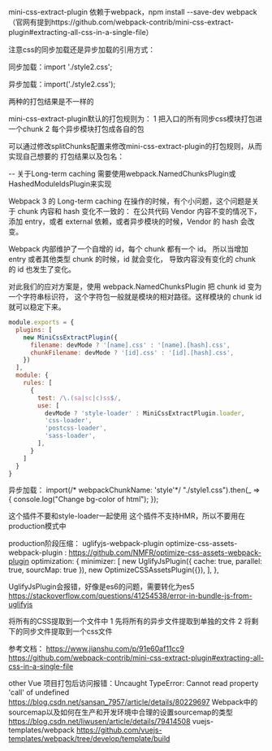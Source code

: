 mini-css-extract-plugin
依赖于webpack，npm install --save-dev webpack
（官网有提到https://github.com/webpack-contrib/mini-css-extract-plugin#extracting-all-css-in-a-single-file）


注意css的同步加载还是异步加载的引用方式：

同步加载：import './style2.css';

异步加载：import('./style2.css');

两种的打包结果是不一样的

mini-css-extract-plugin默认的打包规则为：
1 把入口的所有同步css模块打包进一个chunk
2 每个异步模块打包成各自的包

可以通过修改splitChunks配置来修改mini-css-extract-plugin的打包规则，从而实现自己想要的
打包结果以及包名：

-- 关于Long-term caching
  需要使用webpack.NamedChunksPlugin或HashedModuleIdsPlugin来实现
  
  Webpack 3 的 Long-term caching 在操作的时候，有个小问题，这个问题是关于 chunk 内容和 hash 变化不一致的：
在公共代码 Vendor 内容不变的情况下，添加 entry，或者 external 依赖，或者异步模块的时候，Vendor 的 hash 会改变。

Webpack 内部维护了一个自增的 id，每个 chunk 都有一个 id。
所以当增加 entry 或者其他类型 chunk 的时候，id 就会变化，
导致内容没有变化的 chunk 的 id 也发生了变化。
  
对此我们的应对方案是，使用 webpack.NamedChunksPlugin 把 chunk id 变为一个字符串标识符，
这个字符包一般就是模块的相对路径。这样模块的 chunk id 就可以稳定下来。


```javascript
module.exports = {
  plugins: [
    new MiniCssExtractPlugin({
      filename: devMode ? '[name].css' : '[name].[hash].css',
      chunkFilename: devMode ? '[id].css' : '[id].[hash].css',
    })
  ],
  module: {
    rules: [
      {
        test: /\.(sa|sc|c)ss$/,
        use: [
          devMode ? 'style-loader' : MiniCssExtractPlugin.loader,
          'css-loader',
          'postcss-loader',
          'sass-loader',
        ],
      }
    ]
  }
}
```


异步加载： 
import(/* webpackChunkName: 'style'*/ "./style1.css").then(_ => {
    console.log("Change bg-color of html");
  });

这个插件不要和style-loader一起使用
这个插件不支持HMR，所以不要用在production模式中

production阶段压缩： 
uglifyjs-webpack-plugin
optimize-css-assets-webpack-plugin : https://github.com/NMFR/optimize-css-assets-webpack-plugin
  optimization: {
    minimizer: [
      new UglifyJsPlugin({
        cache: true,
        parallel: true,
        sourcMap: true
      }),
      new OptimizeCSSAssetsPlugin({}),
    ],
  },

  UglifyJsPlugin会报错，好像是es6的问题，需要转化为es5
  https://stackoverflow.com/questions/41254538/error-in-bundle-js-from-uglifyjs

将所有的CSS提取到一个文件中
1 先将所有的异步文件提取到单独的文件
2 将剩下的同步文件提取到一个css文件

参考文档：
https://www.jianshu.com/p/91e60af11cc9
https://github.com/webpack-contrib/mini-css-extract-plugin#extracting-all-css-in-a-single-file















other
Vue 项目打包后访问报错：Uncaught TypeError: Cannot read property 'call' of undefined
https://blog.csdn.net/sansan_7957/article/details/80229697
Webpack中的sourcemap以及如何在生产和开发环境中合理的设置sourcemap的类型
https://blog.csdn.net/liwusen/article/details/79414508
vuejs-templates/webpack
https://github.com/vuejs-templates/webpack/tree/develop/template/build